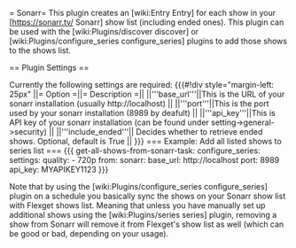 = Sonarr=
This plugin creates an [wiki:Entry Entry] for each show in your [https://sonarr.tv/ Sonarr] show list (including ended ones).
This plugin can be used with the [wiki:Plugins/discover discover] or [wiki:Plugins/configure_series configure_series] plugins to add those shows to the shows list.

== Plugin Settings ==

Currently the following settings are required:
{{{#!div style="margin-left: 25px"
||= Option =||= Description =||
||'''base_url'''||This is the URL of your sonarr installation (usually http://localhost) ||
||'''port'''||This is the port used by your sonarr installation (8989 by deafult) ||
||'''api_key'''||This is API key of your sonarr installation (can be found under setting->general->security)  ||
||'''include_ended'''|| Decides whether to retrieve ended shows. Optional, default is True ||
}}}
=== Example: Add all listed shows to series list ===
{{{
  get-all-shows-from-sonarr-task:
      configure_series:
            settings:
              quality:
                - 720p
            from:
              sonarr:
                base_url: http://localhost
                port: 8989
                api_key: MYAPIKEY1123
}}}

Note that by using the [wiki:Plugins/configure_series configure_series] plugin on a schedule you basically sync the shows on your Sonarr show list with Flexget shows list. Meaning that unless you have manually set up additional shows using the [wiki:Plugins/series series] plugin, removing a show from Sonarr will remove it from Flexget's show list as well (which can be good or bad, depending on your usage).